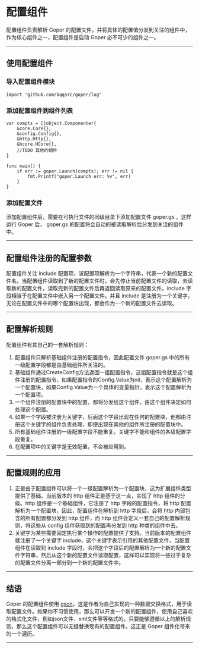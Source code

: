 # 配置组件

配置组件负责解析 Goper 的配置文件，并将具体的配置值分发到关注的组件中，作为核心组件之一，配置组件是启动 Goper 必不可少的组件之一。

---
## 使用配置组件
### 导入配置组件模块
```
import "github.com/bqqsrc/goper/log"
```

### 添加配置组件到组件列表
```
var compts = []object.Componenter{
	&core.Core{},
	&config.Config{},
	&http.Http{},
	&hcore.HCore{},
	//TODO 其他的组件
}

func main() {
	if err := goper.Launch(compts); err != nil {
		fmt.Printf("goper.Launch err: %v", err)
	}
}
```

### 添加配置文件
添加配置组件后，需要在可执行文件的同级目录下添加配置文件 goper.gs ，这样运行 Goper 后， goper.gs 的配置将会自动的被读取解析后分发到关注的组件中。

---
## 配置组件注册的配置参数
配置组件关注 include 配置项，该配置项解析为一个字符串，代表一个新的配置文件名。当配置组件读取到了新的配置文件时，会先停止当前配置文件的读取，去读取新的配置文件，读取完新的配置文件后再返回读取原来的配置文件。include 字段相当于在配置文件中嵌入另一个配置文件。并且 include 是注册为一个关键字，无论在配置文件中的哪个配置块出现，都会作为一个新的配置文件去读取。

---
## 配置解析规则
配置组件有其自己的一套解析规则：
1. 配置组件只解析基础组件注册的配置指令，因此配置文件 goper.gs 中的所有一级配置字段都是由基础组件所关注的。
2. 基础组件通过CreateConfig方法返回一组配置指令，这组配置指令就是这个组件注册的配置指令，如果配置指令的Config.Value为nil，表示这个配置解析为一个配置块，如果Config.Value为一个具体的变量指针，表示这个配置解析为一个配置项。
3. 一个组件注册的配置块中的配置，都将分发给这个组件，由这个组件决定如何处理这个配置。
4. 如果一个字段被注册为关键字，后面这个字段出现在任何的配置块，他都由注册这个关键字的组件负责处理，即便出现在其他的组件所注册的配置块中。
5. 所有基础组件注册的一级配置字段不能重复。关键字不能和组件的各级配置字段重复。
6. 在配置项中的关键字是无效配置，不会被应用到。

---
## 配置规则的应用
1. 正是由于配置组件可以将一个一级配置解析为一个配置块，这为扩展组件类型提供了基础。当前版本的 http 组件正是基于这一点，实现了 http 组件的分级。http 组件是一个基础组件，它注册了 http 字段的配置指令，将 http 配置解析为一个配置块，因此，配置组件在解析到 http 字段后，会将 http 内部包含的所有配置都分发到 http 组件，而 http 组件会定义一套自己的配置解析规则，将这些从 config 组件获取到的配置再分发到 http 种类的组件中去。
2. 关键字为某些需要固定执行某个操作的配置提供了支持。当前版本的配置组件就注册了一个关键字 include，这个关键字表示引用的其他配置文件，当配置组件在读取到 include 字段时，会把这个字段后的配置解析为一个新的配置文件字符串，然后从这个新的配置文件读取配置，这样可以实现将一些过于复杂的配置文件分离一部分到一个新的配置文件中。

---
## 结语
Goper 的配置组件使用 [gson]()，这是作者为自己实现的一种数据交换格式，用于读取配置文件。如果你不习惯使用，那么可以开发一个新的配置组件，使用自己喜欢的格式化文件，例如json文件、xml文件等等格式的。只要能够遵循以上的解析规则，那么这个配置组件可以无缝替换现有的配置组件。这正是 Goper 组件化带来的一个遍历。

---